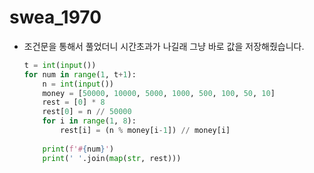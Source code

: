 # swea_1970

- 조건문을 통해서 풀었더니 시간초과가 나길래 그냥 바로 값을 저장해줬습니다.

  ```python
  t = int(input())
  for num in range(1, t+1):
      n = int(input())
      money = [50000, 10000, 5000, 1000, 500, 100, 50, 10]
      rest = [0] * 8
      rest[0] = n // 50000
      for i in range(1, 8):
          rest[i] = (n % money[i-1]) // money[i]
      
      print(f'#{num}')
      print(' '.join(map(str, rest)))
  ```

  